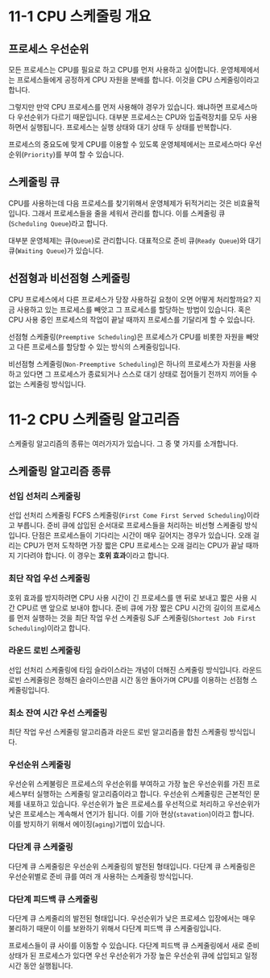 # 11-1 CPU 스케줄링 개요
## 프로세스 우선순위

모든 프로세스는 CPU를 필요로 하고 CPU를 먼저 사용하고 싶어합니다.
운영체제에서는 프로세스들에게 공정하게 CPU 자원을 분배를 합니다. 이것을 CPU 스케줄링이라고 합니다.

그렇지만 만약 CPU 프로세스를 먼저 사용해야 경우가 있습니다. 왜냐하면 프로세스마다 우선순위가 다르기 때문입니다.
대부분 프로세스는 CPU와 입출력장치를 모두 사용하면서 실행됩니다. 프로세스는 실행 상태와 대기 상태 두 상태를 반복합니다.

프로세스의 중요도에 맞게 CPU를 이용할 수 있도록 운영체제에서는 프로세스마다 우선순위(`Priority`)를 부여 할 수 있습니다.

## 스케줄링 큐

CPU를 사용하는데 다음 프로세스를 찾기위해서 운영체제가 뒤적거리는 것은 비효율적입니다. 그래서 프로세스들을 줄을 세워서 관리를 합니다. 이를 스케줄링 큐(`Scheduling Queue`)라고 합니다.

대부분 운영체제는 큐(`Queue`)로 관리합니다. 대표적으로 준비 큐(`Ready Queue`)와 대기 큐(`Waiting Queue`)가 있습니다.

## 선점형과 비선점형 스케줄링

CPU 프로세스에서 다른 프로세스가 당장 사용하길 요청이 오면 어떻게 처리할까요?
지금 사용하고 있는 프로세스를 빼앗고 그 프로세스를 할당하는 방법이 있습니다.
혹은 CPU 사용 중인 프로세스의 작업이 끝날 때까지 프로세스를 기달리게 할 수 있습니다.

선점형 스케줄링(`Preemptive Scheduling`)은 프로세스가 CPU를 비롯한 자원을 빼앗고 다른 프로세스를 할당할 수 있는 방식의 스케줄링입니다.

비선점형 스케줄링(`Non-Preemptive Scheduling`)은 하나의 프로세스가 자원을 사용하고 있다면 그 프로세스가 종료되거나 스스로 대기 상태로 접어들기 전까지 끼어들 수 없는 스케줄링 방식입니다.

# 11-2 CPU 스케줄링 알고리즘

스케줄링 알고리즘의 종류는 여러가지가 있습니다. 그 중 몇 가지를 소개합니다.

## 스케줄링 알고리즘 종류

### 선입 선처리 스케줄링
선입 선처리 스케줄링 FCFS 스케줄링(`First Come First Served Scheduling`)이라고 부릅니다. 
준비 큐에 삽입된 순서대로 프로세스들을 처리하는 비선형 스케줄링 방식입니다.
단점은 프로세스들이 기다리는 시간이 매우 길어지는 경우가 있습니다.
오래 걸리는 CPU가 먼저 도착하면 가장 짧은 CPU 프로세스는 오래 걸리는 CPU가 끝날 때까지 기다려야 합니다. 이 경우는 **호위 효과**이라고 합니다.

### 최단 작업 우선 스케줄링
호위 효과를 방지하려면 CPU 사용 시간이 긴 프로세스를 맨 뒤로 보내고 짧은 사용 시간 CPU르 맨 앞으로 보내야 합니다.
준비 큐에 가장 짧은 CPU 시간의 길이의 프로세스를 먼저 실행하는 것을 최단 작업 우선 스케줄링 SJF 스케줄링(`Shortest Job First Scheduling`)이라고 합니다.

### 라운드 로빈 스케줄링
선입 선처리 스케줄링에 타임 슬라이스라는 개념이 더해진 스케줄링 방식입니다. 라운드 로빈 스케줄링은 정해진 슬라이스만큼 시간 동안 돌아가며 CPU를 이용하는 선점형 스케줄링입니다.

### 최소 잔여 시간 우선 스케줄링
최단 작업 우선 스케줄링 알고리즘과 라운드 로빈 알고리즘을 합친 스케줄링 방식입니다. 

### 우선순위 스케줄링
우선순위 스케불링은 프로세스의 우선순위를 부여하고 가장 높은 우선순위를 가진 프로세스부터 실행하는 스케줄링 알고리즘이라고 합니다.
우선순위 스케줄링은 근본적인 문제를 내포하고 있습니다. 우선순위가 높은 프로세스를 우선적으로 처리하고 우선순위가 낮은 프로세스는 계속해서 연기가 됩니다. 이를 기아 현상(`stavation`)이라고 합니다.
이를 방지하기 위해서 에이징(`aging`)기법이 있습니다.

### 다단계 큐 스케줄링
다단계 큐 스케줄링은 우선순위 스케줄링의 발전된 형태입니다. 다단계 큐 스케줄링은 우선순위별로 준비 큐를 여러 개 사용하는 스케줄링 방식입니다. 

### 다단계 피드백 큐 스케줄링
다단계 큐 스케줄리의 발전된 형태입니다. 우선순위가 낮은 프로세스 입장에서는 매우 불리하기 때문이 이를 보완하기 위해서 다단계 피드백 큐 스케줄링입니다.

프로세스들이 큐 사이를 이동할 수 있습니다. 다단계 피드백 큐 스케줄링에서 새로 준비 상태가 된 프로세스가 있다면 우선 우선순위가 가장 높은 우선순위 큐에 삽입되고 일정 시간 동안 실행됩니다.
